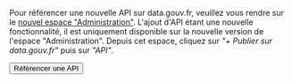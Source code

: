 Pour référencer une nouvelle API sur data.gouv.fr, veuillez vous rendre sur le [nouvel espace "Administration"](https://www.data.gouv.fr/fr/beta/admin/). L'ajout d'API étant une nouvelle fonctionnalité, il est uniquement disponible sur la nouvelle version de l'espace "Administration". Depuis cet espace, cliquez sur _"+ Publier sur data.gouv.fr"_ puis sur _"API"_.

<button href="https://www.data.gouv.fr/fr/beta/admin/me/dataservices">Référencer une API</button>

<!-- [Ce guide "Publier une API"](TODO) résume les étapes nécessaires pour mettre à disposition votre API sur data.gouv.fr. 
_Si vous êtes une administration ou une collectivité_, [ce guide - "Outils pour les administrations"](TODO) synthétise les outils et l'accompagnement à votre disposition pour publier votre API. -->
